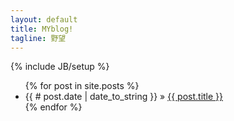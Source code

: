 ```yaml
---
layout: default
title: MYblog!
tagline: 野望
---
```

{% include JB/setup %}

<ul class="posts">
  {% for post in site.posts %}
    <li><span>{{ # post.date | date_to_string }}</span> &raquo; <a href="{{ BASE_PATH }}{{ post.url }}">{{ post.title }}</a></li>
  {% endfor %}
</ul>

